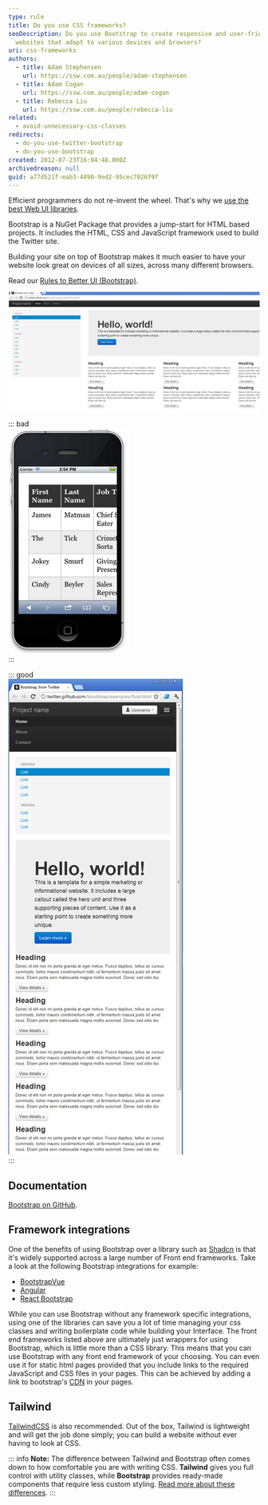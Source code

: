 ```yaml
---
type: rule
title: Do you use CSS frameworks?
seoDescription: Do you use Bootstrap to create responsive and user-friendly
  websites that adapt to various devices and browsers?
uri: css-frameworks
authors:
  - title: Adam Stephensen
    url: https://ssw.com.au/people/adam-stephensen
  - title: Adam Cogan
    url: https://ssw.com.au/people/adam-cogan
  - title: Rebecca Liu
    url: https://ssw.com.au/people/rebecca-liu
related:
  - avoid-unnecessary-css-classes
redirects:
  - do-you-use-twitter-bootstrap
  - do-you-use-bootstrap
created: 2012-07-23T16:04:48.000Z
archivedreason: null
guid: a77d521f-eab3-4490-9ed2-95cec7026f9f
---
```


Efficient programmers do not re-invent the wheel. That's why we [use the best Web UI libraries](/do-you-use-the-best-web-ui-libraries).

Bootstrap is a NuGet Package that provides a jump-start for HTML based projects. It includes the HTML, CSS and JavaScript framework used to build the Twitter site.

<!--endintro-->

Building your site on top of Bootstrap makes it much easier to have your website look great on devices of all sizes, across many different browsers.

Read our [Rules to Better UI (Bootstrap)](/rules-to-better-ui-bootstrap).

![Figure: This website template, along with many others is available as a starting point for building Bootstrap-based sites](bootstrap-1.jpg)

::: bad  
![Figure: Bad example - Many websites built by using tables for positioning would render poorly on smaller devices, and be hard to use](iphonenonresponsive.png)  
:::

::: good  
![Figure: Good example - Bootstrap uses many techniques to help make your site look great on different browsers, on all devices](bootstrap-3.jpg)  
:::

## Documentation

[Bootstrap on GitHub](https://github.com/twbs/bootstrap).

## Framework integrations

One of the benefits of using Bootstrap over a library such as [Shadcn](https://ui.shadcn.com) is that it's widely supported across a large number of Front end frameworks. Take a look at the following Bootstrap integrations for example:

* [BootstrapVue](https://bootstrap-vue.org)
* [Angular](https://ng-bootstrap.github.io/#/home)
* [React Bootstrap](https://react-bootstrap.netlify.app)

While you can use Bootstrap without any framework specific integrations, using one of the libraries can save you a lot of time managing your css classes and writing boilerplate code while building your Interface. The front end frameworks listed above are ultimately just wrappers for using Bootstrap, which is little more than a CSS library. This means that you can use Bootstrap with any front end framework of your choosing. You can even use it for static html pages provided that you include links to the required JavaScript and CSS files in your pages. This can be achieved by adding a link to bootstrap's [CDN](https://getbootstrap.com) in your pages.

## Tailwind

[TailwindCSS](https://tailwindcss.com) is also recommended. Out of the box, Tailwind is lightweight and will get the job done simply; you can build a website without ever having to look at CSS.

::: info
**Note:** The difference between Tailwind and Bootstrap often comes down to how comfortable you are with writing CSS. **Tailwind** gives you full control with utility classes, while **Bootstrap** provides ready-made components that require less custom styling. [Read more about these differences](https://themesberg.com/blog/design/tailwind-css-vs-bootstrap).
:::
